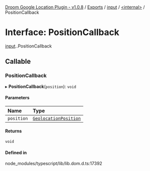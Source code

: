 [Droom Google Location Plugin - v1.0.8](../README.md) / [Exports](../modules.md) / [input](../modules/input.md) / [<internal\>](../modules/input._internal_.md) / PositionCallback

# Interface: PositionCallback

[input](../modules/input.md).[<internal>](../modules/input._internal_.md).PositionCallback

## Callable

### PositionCallback

▸ **PositionCallback**(`position`): `void`

#### Parameters

| Name | Type |
| :------ | :------ |
| `position` | [`GeolocationPosition`](../modules/input._internal_.md#geolocationposition) |

#### Returns

`void`

#### Defined in

node_modules/typescript/lib/lib.dom.d.ts:17392
